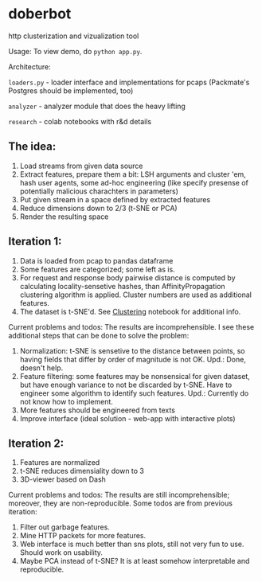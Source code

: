 # doberbot
http clusterization and vizualization tool

Usage:
To view demo, do `python app.py`.

Architecture:

`loaders.py` - loader interface and implementations for pcaps (Packmate's Postgres should be implemented, too)

`analyzer` - analyzer module that does the heavy lifting

`research` - colab notebooks with r&d details

## The idea:
1. Load streams from given data source
2. Extract features, prepare them a bit: LSH arguments and cluster 'em, hash user agents, some ad-hoc engineering (like specify presense of potentially malicious charachters in parameters)
3. Put given stream in a space defined by extracted features
4. Reduce dimensions down to 2/3 (t-SNE or PCA)
5. Render the resulting space 

## Iteration 1:
1. Data is loaded from pcap to pandas dataframe
2. Some features are categorized; some left as is. 
3. For request and response body pairwise distance is computed by calculating locality-sensetive hashes, than AffinityPropagation clustering algorithm is applied. Cluster numbers are used as additional features.
4. The dataset is t-SNE'd. See [Clustering](https://colab.research.google.com/drive/1paqIuWSY2-DBC1v49aBZh2PF2f90fzq-?usp=sharing) notebook for additional info.

Current problems and todos: 
The results are incomprehensible. I see these additional steps that can be done to solve the problem:
1. Normalization: t-SNE is sensetive to the distance between points, so having fields that differ by order of magnitude is not OK. 
Upd.: Done, doesn't help.
2. Feature filtering: some features may be nonsensical for given dataset, but have enough variance to not be discarded by t-SNE. Have to engineer some algorithm to identify such features. 
Upd.: Currently do not know how to implement.
3. More features should be engineered from texts
4. Improve interface (ideal solution - web-app with interactive plots)

## Iteration 2:
1. Features are normalized
2. t-SNE reduces dimensiality down to 3
3. 3D-viewer based on Dash

Current problems and todos:
The results are still incomprehensible; moreover, they are non-reproducible. Some todos are from previous iteration:
1. Filter out garbage features.
2. Mine HTTP packets for more features.
3. Web interface is much better than sns plots, still not very fun to use. Should work on usability.
4. Maybe PCA instead of t-SNE? It is at least somehow interpretable and reproducible.
